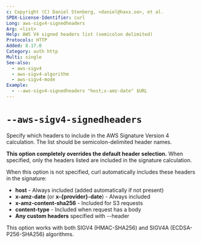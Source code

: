 ```yaml
---
c: Copyright (C) Daniel Stenberg, <daniel@haxx.se>, et al.
SPDX-License-Identifier: curl
Long: aws-sigv4-signedheaders
Arg: <list>
Help: AWS V4 signed headers list (semicolon delimited)
Protocols: HTTP
Added: 8.17.0
Category: auth http
Multi: single
See-also:
  - aws-sigv4
  - aws-sigv4-algorithm
  - aws-sigv4-mode
Example:
  - --aws-sigv4-signedheaders "host;x-amz-date" $URL
---
```


# `--aws-sigv4-signedheaders`

Specify which headers to include in the AWS Signature Version 4 calculation.
The list should be semicolon-delimited header names.

**This option completely overrides the default header selection.** When specified,
only the headers listed are included in the signature calculation.

When this option is not specified, curl automatically includes these headers
in the signature:

- **host** - Always included (added automatically if not present)
- **x-amz-date** (or **x-{provider}-date**) - Always included
- **x-amz-content-sha256** - Included for S3 requests
- **content-type** - Included when request has a body
- **Any custom headers** specified with --header

This option works with both SIGV4 (HMAC-SHA256) and SIGV4A (ECDSA-P256-SHA256)
algorithms.
